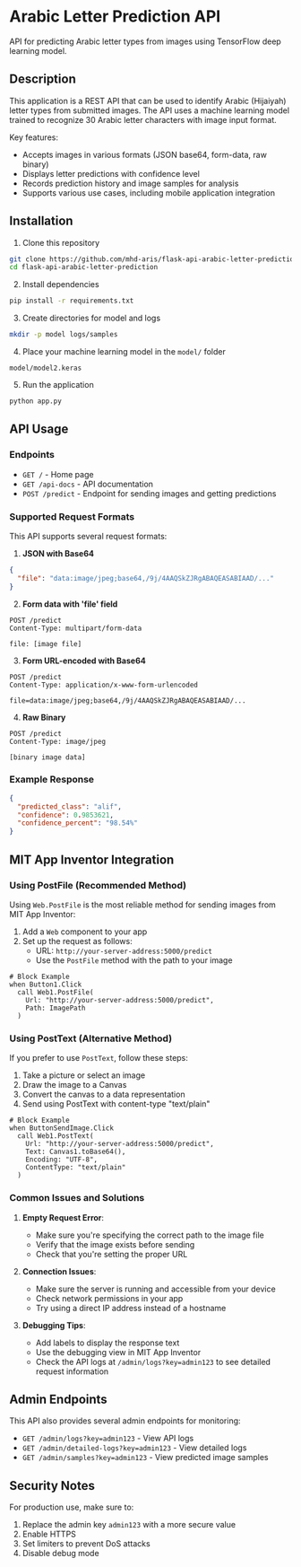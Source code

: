 # Arabic Letter Prediction API

API for predicting Arabic letter types from images using TensorFlow deep learning model.

## Description

This application is a REST API that can be used to identify Arabic (Hijaiyah) letter types from submitted images. The API uses a machine learning model trained to recognize 30 Arabic letter characters with image input format.

Key features:
- Accepts images in various formats (JSON base64, form-data, raw binary)
- Displays letter predictions with confidence level
- Records prediction history and image samples for analysis
- Supports various use cases, including mobile application integration

## Installation

1. Clone this repository
```bash
git clone https://github.com/mhd-aris/flask-api-arabic-letter-prediction.git
cd flask-api-arabic-letter-prediction
```

2. Install dependencies
```bash
pip install -r requirements.txt
```

3. Create directories for model and logs
```bash
mkdir -p model logs/samples
```

4. Place your machine learning model in the `model/` folder
```
model/model2.keras
```

5. Run the application
```bash
python app.py
```

## API Usage

### Endpoints

- `GET /` - Home page
- `GET /api-docs` - API documentation
- `POST /predict` - Endpoint for sending images and getting predictions

### Supported Request Formats

This API supports several request formats:

1. **JSON with Base64**
```json
{
  "file": "data:image/jpeg;base64,/9j/4AAQSkZJRgABAQEASABIAAD/..."
}
```

2. **Form data with 'file' field**
```
POST /predict
Content-Type: multipart/form-data

file: [image file]
```

3. **Form URL-encoded with Base64**
```
POST /predict
Content-Type: application/x-www-form-urlencoded

file=data:image/jpeg;base64,/9j/4AAQSkZJRgABAQEASABIAAD/...
```

4. **Raw Binary**
```
POST /predict
Content-Type: image/jpeg

[binary image data]
```

### Example Response

```json
{
  "predicted_class": "alif",
  "confidence": 0.9853621,
  "confidence_percent": "98.54%"
}
```

## MIT App Inventor Integration

### Using PostFile (Recommended Method)

Using `Web.PostFile` is the most reliable method for sending images from MIT App Inventor:

1. Add a `Web` component to your app
2. Set up the request as follows:
   - URL: `http://your-server-address:5000/predict`
   - Use the `PostFile` method with the path to your image
   
```
# Block Example
when Button1.Click
  call Web1.PostFile(
    Url: "http://your-server-address:5000/predict",
    Path: ImagePath
  )
```

### Using PostText (Alternative Method)

If you prefer to use `PostText`, follow these steps:

1. Take a picture or select an image
2. Draw the image to a Canvas
3. Convert the canvas to a data representation
4. Send using PostText with content-type "text/plain"

```
# Block Example
when ButtonSendImage.Click
  call Web1.PostText(
    Url: "http://your-server-address:5000/predict",
    Text: Canvas1.toBase64(),
    Encoding: "UTF-8",
    ContentType: "text/plain"
  )
```

### Common Issues and Solutions

1. **Empty Request Error**: 
   - Make sure you're specifying the correct path to the image file
   - Verify that the image exists before sending
   - Check that you're setting the proper URL

2. **Connection Issues**:
   - Make sure the server is running and accessible from your device
   - Check network permissions in your app
   - Try using a direct IP address instead of a hostname

3. **Debugging Tips**:
   - Add labels to display the response text
   - Use the debugging view in MIT App Inventor
   - Check the API logs at `/admin/logs?key=admin123` to see detailed request information

## Admin Endpoints

This API also provides several admin endpoints for monitoring:

- `GET /admin/logs?key=admin123` - View API logs
- `GET /admin/detailed-logs?key=admin123` - View detailed logs
- `GET /admin/samples?key=admin123` - View predicted image samples

## Security Notes

For production use, make sure to:
1. Replace the admin key `admin123` with a more secure value
2. Enable HTTPS
3. Set limiters to prevent DoS attacks
4. Disable debug mode

